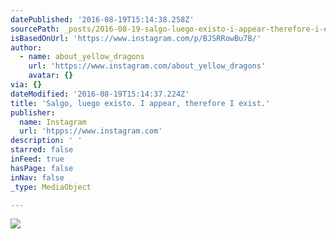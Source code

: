 ```yaml
---
datePublished: '2016-08-19T15:14:38.258Z'
sourcePath: _posts/2016-08-19-salgo-luego-existo-i-appear-therefore-i-exist.md
isBasedOnUrl: 'https://www.instagram.com/p/BJSRRowBu7B/'
author:
  - name: about_yellow_dragons
    url: 'https://www.instagram.com/about_yellow_dragons'
    avatar: {}
via: {}
dateModified: '2016-08-19T15:14:37.224Z'
title: 'Salgo, luego existo. I appear, therefore I exist.'
publisher:
  name: Instagram
  url: 'htpps://www.instagram.com'
description: ' '
starred: false
inFeed: true
hasPage: false
inNav: false
_type: MediaObject

---
```

![](https://imgflo.herokuapp.com/graph/vahj1ThiexotieMo/d4a95e384f0cd2fbe6fd1c4c9981cd37/noop.jpg?input=https%3A%2F%2Fscontent.cdninstagram.com%2Ft51.2885-15%2Fs640x640%2Fsh0.08%2Fe35%2F13671323_1147083805383585_1218107982_n.jpg%3Fig_cache_key%3DMTMyMDE5MzYxOTU1MDIwMzU4NQ%253D%253D.2)